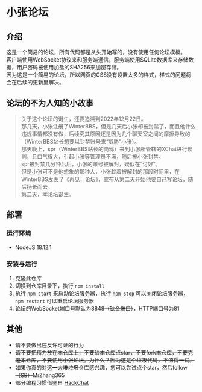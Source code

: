 # 小张论坛  
## 介绍 
这是一个简易的论坛，所有代码都是从头开始写的，没有使用任何论坛模板。  
客户端使用WebSocket协议来和服务端通信，服务端使用SQLite数据库来存储数据，用户密码被使用加盐的SHA256来加密存储。  
因为这是一个简易的论坛，所以网页的CSS没有设置太多的样式，样式的问题将会在后续的更新里解决。  

## 论坛的不为人知的小故事  
>关于这个论坛的诞生，还要追溯到2022年12月22日。  
>那几天，小张注册了WinterBBS，但是几天后小张却被封禁了，而且他什么违规事情都没有做，后续究其原因还是因为几个聊天室之间的摩擦导致的（WinterBBS站长想要以封禁账号来“威胁”小张）。  
>那天晚上，spr（WinterBBS站长的简称）来到小张所管辖的XChat进行谈判，且口气很大，引起小张等管理员不满，随后被小张封禁。  
>spr被封禁几分钟后后，小张的账号被解封，疑似在“讨好”。  
>但是小张可不是他想象的那种人，小张趁着被解封的那段时间里，在WinterBBS发表了《再见，论坛》，宣布从第二天开始他要自己写论坛，随后扬长而去。  
>第二天，本论坛诞生。  

## 部署
### 运行环境  
- NodeJS 18.12.1

### 安装与运行  
1. 克隆此仓库
2. 切换到仓库目录下，执行 `npm install`
3. 执行 `npm start` 来启动论坛服务器，执行 `npm stop` 可以关闭论坛服务器，`npm restart` 可以重启论坛服务器
4. 论坛的WebSocket端口号默认为8848~~（钛金端口）~~，HTTP端口号为81

## 其他  
- 请不要做出违反许可证的行为
- ~~请不要把精力放在本仓库上，不要给本仓库点star，不要fork本仓库，不要克隆本仓库，不要使用小张论坛。为什么？因为这是个垃圾代码，不值得一试。~~
- 如果你真的对这~~一大堆垃圾~~仓库感兴趣，您可以尝试点个star，然后follow~~（SB）~~MrZhang365
- 部分编程习惯借鉴自 [HackChat](https://github.com/hack-chat/main)